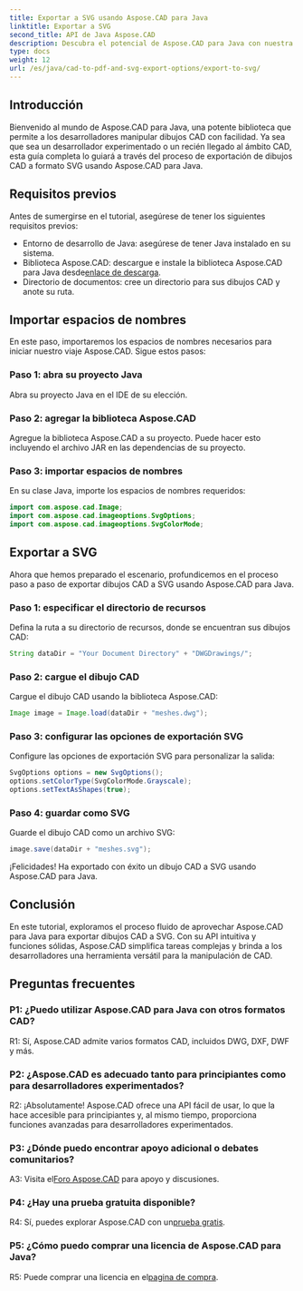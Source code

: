 ```yaml
---
title: Exportar a SVG usando Aspose.CAD para Java
linktitle: Exportar a SVG
second_title: API de Java Aspose.CAD
description: Descubra el potencial de Aspose.CAD para Java con nuestra guía paso a paso sobre cómo exportar dibujos CAD a SVG. Aprenda a importar espacios de nombres, configurar opciones e integrar perfectamente Aspose.CAD en su proyecto Java.
type: docs
weight: 12
url: /es/java/cad-to-pdf-and-svg-export-options/export-to-svg/
---
```

## Introducción

Bienvenido al mundo de Aspose.CAD para Java, una potente biblioteca que permite a los desarrolladores manipular dibujos CAD con facilidad. Ya sea que sea un desarrollador experimentado o un recién llegado al ámbito CAD, esta guía completa lo guiará a través del proceso de exportación de dibujos CAD a formato SVG usando Aspose.CAD para Java.

## Requisitos previos

Antes de sumergirse en el tutorial, asegúrese de tener los siguientes requisitos previos:

- Entorno de desarrollo de Java: asegúrese de tener Java instalado en su sistema.
-  Biblioteca Aspose.CAD: descargue e instale la biblioteca Aspose.CAD para Java desde[enlace de descarga](https://releases.aspose.com/cad/java/).
- Directorio de documentos: cree un directorio para sus dibujos CAD y anote su ruta.

## Importar espacios de nombres

En este paso, importaremos los espacios de nombres necesarios para iniciar nuestro viaje Aspose.CAD. Sigue estos pasos:

### Paso 1: abra su proyecto Java
Abra su proyecto Java en el IDE de su elección.

### Paso 2: agregar la biblioteca Aspose.CAD
Agregue la biblioteca Aspose.CAD a su proyecto. Puede hacer esto incluyendo el archivo JAR en las dependencias de su proyecto.

### Paso 3: importar espacios de nombres
En su clase Java, importe los espacios de nombres requeridos:

```java
import com.aspose.cad.Image;
import com.aspose.cad.imageoptions.SvgOptions;
import com.aspose.cad.imageoptions.SvgColorMode;
```

## Exportar a SVG

Ahora que hemos preparado el escenario, profundicemos en el proceso paso a paso de exportar dibujos CAD a SVG usando Aspose.CAD para Java.

### Paso 1: especificar el directorio de recursos

Defina la ruta a su directorio de recursos, donde se encuentran sus dibujos CAD:

```java
String dataDir = "Your Document Directory" + "DWGDrawings/";
```

### Paso 2: cargue el dibujo CAD

Cargue el dibujo CAD usando la biblioteca Aspose.CAD:

```java
Image image = Image.load(dataDir + "meshes.dwg");
```

### Paso 3: configurar las opciones de exportación SVG

Configure las opciones de exportación SVG para personalizar la salida:

```java
SvgOptions options = new SvgOptions();
options.setColorType(SvgColorMode.Grayscale);
options.setTextAsShapes(true);
```

### Paso 4: guardar como SVG

Guarde el dibujo CAD como un archivo SVG:

```java
image.save(dataDir + "meshes.svg");
```

¡Felicidades! Ha exportado con éxito un dibujo CAD a SVG usando Aspose.CAD para Java.

## Conclusión

En este tutorial, exploramos el proceso fluido de aprovechar Aspose.CAD para Java para exportar dibujos CAD a SVG. Con su API intuitiva y funciones sólidas, Aspose.CAD simplifica tareas complejas y brinda a los desarrolladores una herramienta versátil para la manipulación de CAD.

## Preguntas frecuentes

### P1: ¿Puedo utilizar Aspose.CAD para Java con otros formatos CAD?

R1: Sí, Aspose.CAD admite varios formatos CAD, incluidos DWG, DXF, DWF y más.

### P2: ¿Aspose.CAD es adecuado tanto para principiantes como para desarrolladores experimentados?

R2: ¡Absolutamente! Aspose.CAD ofrece una API fácil de usar, lo que la hace accesible para principiantes y, al mismo tiempo, proporciona funciones avanzadas para desarrolladores experimentados.

### P3: ¿Dónde puedo encontrar apoyo adicional o debates comunitarios?

 A3: Visita el[Foro Aspose.CAD](https://forum.aspose.com/c/cad/19) para apoyo y discusiones.

### P4: ¿Hay una prueba gratuita disponible?

 R4: Sí, puedes explorar Aspose.CAD con un[prueba gratis](https://releases.aspose.com/).

### P5: ¿Cómo puedo comprar una licencia de Aspose.CAD para Java?

 R5: Puede comprar una licencia en el[pagina de compra](https://purchase.aspose.com/buy).